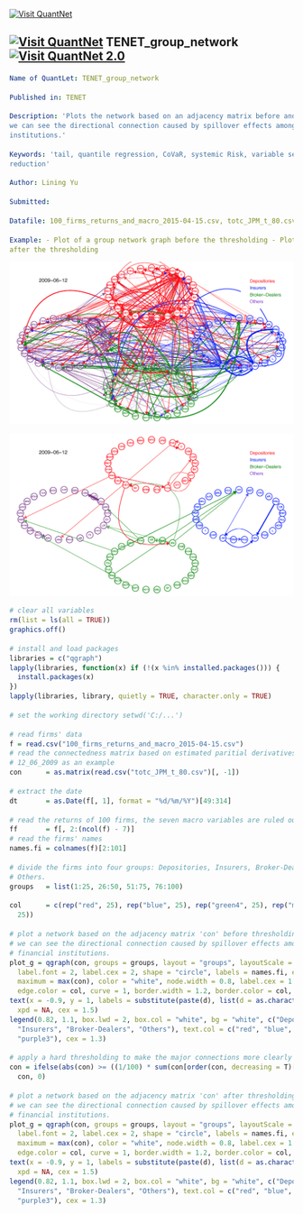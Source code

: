 
[<img src="https://github.com/QuantLet/Styleguide-and-Validation-procedure/blob/master/pictures/banner.png" alt="Visit QuantNet">](http://quantlet.de/index.php?p=info)

## [<img src="https://github.com/QuantLet/Styleguide-and-Validation-procedure/blob/master/pictures/qloqo.png" alt="Visit QuantNet">](http://quantlet.de/) **TENET_group_network** [<img src="https://github.com/QuantLet/Styleguide-and-Validation-procedure/blob/master/pictures/QN2.png" width="60" alt="Visit QuantNet 2.0">](http://quantlet.de/d3/ia)

```yaml
Name of QuantLet: TENET_group_network

Published in: TENET

Description: 'Plots the network based on an adjacency matrix before and after thresholding, so that
we can see the directional connection caused by spillover effects among 100 financial
institutions.'

Keywords: 'tail, quantile regression, CoVaR, systemic Risk, variable selection, dimension
reduction'

Author: Lining Yu

Submitted:

Datafile: 100_firms_returns_and_macro_2015-04-15.csv, totc_JPM_t_80.csv

Example: - Plot of a group network graph before the thresholding - Plot of a group network graph
after the thresholding
```

![Picture1](TENET_group_network1.png)

![Picture2](TENET_group_network2.png)


```r
# clear all variables
rm(list = ls(all = TRUE))
graphics.off()

# install and load packages
libraries = c("qgraph")
lapply(libraries, function(x) if (!(x %in% installed.packages())) {
  install.packages(x)
})
lapply(libraries, library, quietly = TRUE, character.only = TRUE)

# set the working directory setwd('C:/...')

# read firms' data
f = read.csv("100_firms_returns_and_macro_2015-04-15.csv")
# read the connectedness matrix based on estimated paritial derivatives on
# 12_06_2009 as an example
con      = as.matrix(read.csv("totc_JPM_t_80.csv")[, -1])

# extract the date
dt       = as.Date(f[, 1], format = "%d/%m/%Y")[49:314]

# read the returns of 100 firms, the seven macro variables are ruled out
ff       = f[, 2:(ncol(f) - 7)]
# read the firms' names
names.fi = colnames(f)[2:101]

# divide the firms into four groups: Depositories, Insurers, Broker-Dealers,
# Others.
groups   = list(1:25, 26:50, 51:75, 76:100)

col      = c(rep("red", 25), rep("blue", 25), rep("green4", 25), rep("mediumorchid4", 
  25))

# plot a network based on the adjacency matrix 'con' before thresholding, so that
# we can see the directional connection caused by spillover effects among 100
# financial institutions.
plot_g = qgraph(con, groups = groups, layout = "groups", layoutScale = c(1.2, 1.2), 
  label.font = 2, label.cex = 2, shape = "circle", labels = names.fi, esize = 5, 
  maximum = max(con), color = "white", node.width = 0.8, label.cex = 1.8, label.color = col, 
  edge.color = col, curve = 1, border.width = 1.2, border.color = col, asize = 2.5)
text(x = -0.9, y = 1, labels = substitute(paste(d), list(d = as.character(dt[80]))), 
  xpd = NA, cex = 1.5)
legend(0.82, 1.1, box.lwd = 2, box.col = "white", bg = "white", c("Depositories", 
  "Insurers", "Broker-Dealers", "Others"), text.col = c("red", "blue", "green4", 
  "purple3"), cex = 1.3)

# apply a hard thresholding to make the major connections more clearly
con = ifelse(abs(con) >= ((1/100) * sum(con[order(con, decreasing = T)[1:100]])), 
  con, 0)

# plot a network based on the adjacency matrix 'con' after thresholding, so that
# we can see the directional connection caused by spillover effects among 100
# financial institutions.
plot_g = qgraph(con, groups = groups, layout = "groups", layoutScale = c(1.2, 1.2), 
  label.font = 2, label.cex = 2, shape = "circle", labels = names.fi, esize = 5, 
  maximum = max(con), color = "white", node.width = 0.8, label.cex = 1.8, label.color = col, 
  edge.color = col, curve = 1, border.width = 1.2, border.color = col, asize = 2.5)
text(x = -0.9, y = 1, labels = substitute(paste(d), list(d = as.character(dt[80]))), 
  xpd = NA, cex = 1.5)
legend(0.82, 1.1, box.lwd = 2, box.col = "white", bg = "white", c("Depositories", 
  "Insurers", "Broker-Dealers", "Others"), text.col = c("red", "blue", "green4", 
  "purple3"), cex = 1.3)


 

```
